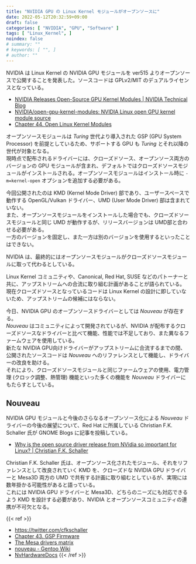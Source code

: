 ```yaml
---
title: "NVIDIA GPU の Linux Kernel モジュールがオープンソースに"
date: 2022-05-12T20:32:59+09:00
draft: false
categories: [ "NVIDIA", "GPU", "Software" ]
tags: [ "Linux_Kernel", ]
noindex: false
# summary: ""
# keywords: [ "", ]
# author: ""
---
```


NVIDIA は Linux Kernel の NVIDIA GPU モジュールを ver515 よりオープンソースで公開することを発表した。ソースコードは GPLv2/MIT のデュアルライセンスとなっている。  

 * [NVIDIA Releases Open-Source GPU Kernel Modules | NVIDIA Technical Blog](https://developer.nvidia.com/blog/nvidia-releases-open-source-gpu-kernel-modules/)
 * [NVIDIA/open-gpu-kernel-modules: NVIDIA Linux open GPU kernel module source](https://github.com/NVIDIA/open-gpu-kernel-modules)
 * [Chapter 44. Open Linux Kernel Modules](http://us.download.nvidia.com/XFree86/Linux-x86_64/515.43.04/README/kernel_open.html)

オープンソースモジュールは *Turing* 世代より導入された GSP (GPU System Processor) を前提としているため、サポートする GPU も *Turing* とそれ以降の世代が対象となる。  
現時点で配布されるドライバーには、クローズドソース、オープンソース両方のバージョンの GPU モジュールが含まれ、デフォルトではクローズドソースモジュールがインストールされる。オープンソースモジュールはインストール時に `-m=kernel-open` オプションを追加する必要がある。  

今回公開されたのは KMD (Kernel Mode Driver) 部であり、ユーザースペースで動作する OpenGL/Vulkan ドライバー、UMD (User Mode Driver) 部は含まれていない。  
また、オープンソースモジュールをインストールした場合でも、クローズドソースモジュールと同じ UMD が動作するが、リリースバージョンは UMD部と合わせる必要がある。  
一方のバージョンを固定し、また一方は別のバージョンを使用するといったことはできない。  

NVIDIA は、最終的にはオープンソースモジュールがクローズドソースモジュールに取って代わるとしている。  

Linux Kernel コミュニティや、Canonical, Red Hat, SUSE などのパトーナーと共に、アップストリームへの合流に取り組む計画があることが語られている。  
現在クローズドソースとなっているコードは Linux Kernel の設計に即していないため、アップストリームの候補にはならない。  

今日、NVIDIA GPU のオープンソースドライバーとしては *Nouveau* が存在する。  
*Nouveau* はコミュニティによって開発されているが、NVIDIA が配布するクローズドソースなドライバーと比べて機能、性能では不足しており、また異なるファームウェアを使用している。  
新たな NVIDIA GPU向けドライバーがアップストリームに合流するまでの間、公開されたソースコードは *Nouveau* へのリファレンスとして機能し、ドライバーの改良を助ける。  
それにより、クローズドソースモジュールと同じファームウェアの使用、電力管理 (クロック調整、熱管理) 機能といった多くの機能を *Nouveau* ドライバーにもたらすとしている。  

## Nouveau

NVIDIA GPU モジュールと今後のさらなるオープンソース化による *Nouveau* ドライバーの今後の展望について、Red Hat に所属している Christian F.K. Schaller 氏が GNOME Blogs に記事を投稿している。  

 * [Why is the open source driver release from NVidia so important for Linux? | Christian F.K. Schaller](https://blogs.gnome.org/uraeus/2022/05/11/why-is-the-open-source-driver-release-from-nvidia-so-important-for-linux/)

Christian F.K. Schaller 氏は、オープンソース化されたモジュール、それをリファレンスとして改良されていく KMD を、クローズドな NVIDIA GPU ドライバーと Mesa3D 両方の UMD で共有する計画に取り組むとしているが、実現には数年掛かる可能性があると語っている。  
これには NVIDIA GPU ドライバーと Mesa3D、どちらのニーズにも対応できるよう KMD を設計する必要があり、NVIDIA とオープンソースコミュニティの連携が不可欠となる。  

{{< ref >}}
 * <https://twitter.com/cfkschaller>
 * [Chapter 43. GSP Firmware](https://download.nvidia.com/XFree86/Linux-x86_64/515.43.04/README/gsp.html)
 * [The Mesa drivers matrix](https://mesamatrix.net/)
 * [nouveau - Gentoo Wiki](https://wiki.gentoo.org/wiki/Nouveau)
 * [NvHardwareDocs](https://nouveau.freedesktop.org/NvHardwareDocs.html)
{{< /ref >}}
